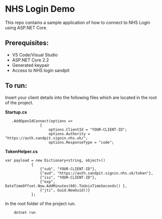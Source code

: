 # NHS Login Demo

This repo contains a sample application of how to connect to NHS Login using ASP.NET Core.

## Prerequisites:

 - VS Code/Visual Studio
 - ASP.NET Core 2.2
 - Generated keypair
 - Access to NHS login sandpit

## To run:

Insert your client details into the following files which are located in the root of the project.

**Startup.cs**
```
   .AddOpenIdConnect(options =>
                {
                    options.ClientId = "YOUR-CLIENT-ID";
                    options.Authority = "https://auth.sandpit.signin.nhs.uk/";
                    options.ResponseType = "code";
```

**TokenHelper.cs**

```
var payload = new Dictionary<string, object>()
            {
                {"sub", "YOUR-CLIENT-ID"},
                {"aud", "https://auth.sandpit.signin.nhs.uk/token"},
                {"iss", "YOUR-CLIENT-ID"},
                {"exp", DateTimeOffset.Now.AddMinutes(60).ToUnixTimeSeconds() },
                {"jti", Guid.NewGuid()}
            };
```


In the root folder of the project run.
```
    dotnet run
```

